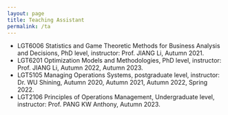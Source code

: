 ```yaml
---
layout: page
title: Teaching Assistant
permalink: /ta
---
```


* LGT6006 Statistics and Game Theoretic Methods for Business Analysis and Decisions, PhD level, instructor: Prof. JIANG Li, Autumn 2021. 
* LGT6201 Optimization Models and Methodologies, PhD level, instructor: Prof. JIANG Li, Autumn 2022, Autumn 2023.
* LGT5105 Managing Operations Systems, postgraduate level, instructor: Dr. WU Shining, Autumn 2020, Autumn 2021, Autumn 2022, Spring 2022.
* LGT2106 Principles of Operations Management, Undergraduate level, instructor: Prof. PANG KW Anthony, Autumn 2023.    

